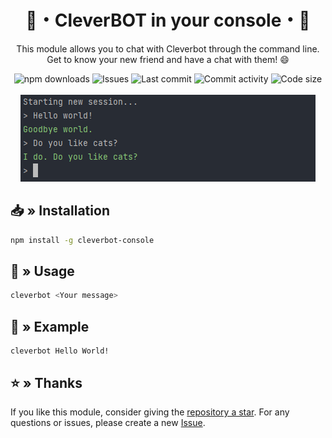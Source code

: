 <div align="center">
    <h1>🤖・CleverBOT in your console・🤖</h1>
    <p>
    This module allows you to chat with Cleverbot through the command line.<br>
    Get to know your new friend and have a chat with them! 😄
    </p>
    <a href="https://www.npmjs.com/package/cleverbot-console" target="_blank" title="cleverbot-console - npm" style="text-decoration:none">
        <img src="https://img.shields.io/npm/dt/cleverbot-console.svg?maxAge=3600" alt="npm downloads">
        <img src="https://img.shields.io/github/issues/sefinek24/cleverbot-console" alt="Issues">
        <img src="https://img.shields.io/github/last-commit/sefinek24/cleverbot-console" alt="Last commit">
        <img src="https://img.shields.io/github/commit-activity/w/sefinek24/cleverbot-console" alt="Commit activity">
        <img src="https://img.shields.io/github/languages/code-size/sefinek24/cleverbot-console" alt="Code size">
    </a>
    <br><br>
    <img src="assets/screenshot.png" alt="Screenshot">
</div>

## 📥 » Installation
```bash
npm install -g cleverbot-console
```

## 💎 » Usage
```bash
cleverbot <Your message>
```

## 🌠 » Example
```
cleverbot Hello World!
```

## ⭐ » Thanks
If you like this module, consider giving the [repository a star](https://github.com/sefinek24/cleverbot-console). For any questions or issues, please create a new [Issue](https://github.com/sefinek24/cleverbot-console/issues/new).